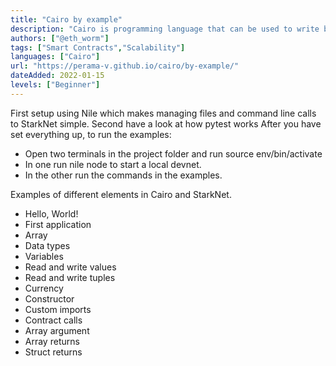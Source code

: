 ```yaml
---
title: "Cairo by example"
description: "Cairo is programming language that can be used to write blockchain applications. The language is novel in that it converts program logic into STARK proofs."
authors: ["@eth_worm"]
tags: ["Smart Contracts","Scalability"]
languages: ["Cairo"]
url: "https://perama-v.github.io/cairo/by-example/"
dateAdded: 2022-01-15
levels: ["Beginner"]
---
```


First setup using Nile which makes managing files and command line calls to StarkNet simple.
Second have a look at how pytest works
After you have set everything up, to run the examples:
- Open two terminals in the project folder and run source env/bin/activate
- In one run nile node to start a local devnet.
- In the other run the commands in the examples.

Examples of different elements in Cairo and StarkNet.
- Hello, World!
- First application
- Array
- Data types
- Variables
- Read and write values
- Read and write tuples
- Currency
- Constructor
- Custom imports
- Contract calls
- Array argument
- Array returns
- Struct returns